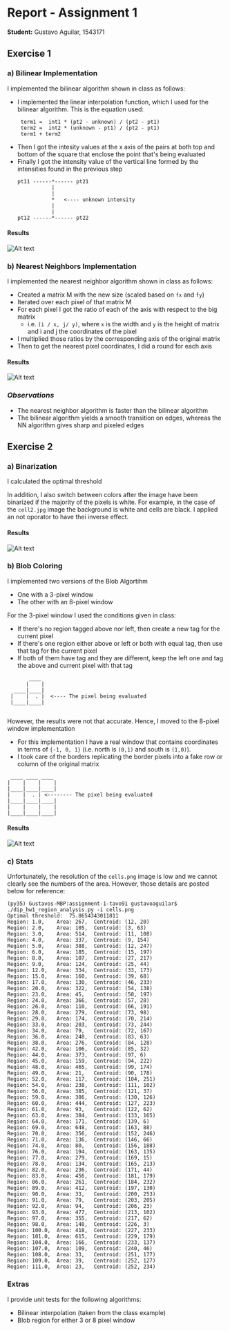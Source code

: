 # Report - Assignment 1

**Student:** Gustavo Aguilar, 1543171
 
 ## Exercise 1
 
 ### a) Bilinear Implementation
 
 I implemented the bilinear algorithm shown in class as follows:
 
 * I implemented the linear interpolation function, which I used for the bilinear algorithm. This is the equation used:
   ```
    term1 =  int1 * (pt2 - unknown) / (pt2 - pt1)
    term2 =  int2 * (unknown - pt1) / (pt2 - pt1)
    term1 + term2
    ```
 * Then I got the intesity values at the x axis of the pairs at both top and bottom of the square that
  enclose the point that's being evaluated
 * Finally I got the intensity value of the vertical line formed by the intensities found in the previous step
    ```
    pt11 ------*------ pt21
               |
               |
               *   <---- unknown intensity
               |
               |
    pt12 ------*------ pt22
    ```
 
 #### Results
 
 ![Alt text](./output/resize/cellsbilinear1003-075445.jpg)
 
 ### b) Nearest Neighbors Implementation
 
 I implemented the nearest neighbor algorithm shown in class as follows:
 
 * Created a matrix M with the new size (scaled based on `fx` and `fy`)
 * Iterated over each pixel of that matrix M
 * For each pixel I got the ratio of each of the axis with respect to the big matrix
    * i.e. `(i / x, j/ y)`, where `x` is the width and `y` is the height of matrix and i and j the coordinates of the pixel
 * I multiplied those ratios by the corresponding axis of the original matrix
 * Then to get the nearest pixel coordinates, I did a round for each axis
  
#### Results

![Alt text](./output/resize/cellsnearest_neighbor1003-075436.jpg)
  
  
 ### _Observations_
    
* The nearest neighbor algorithm is faster than the bilinear algorithm
* The bilinear algorithm yields a smooth transition on edges, whereas the NN algorithm gives sharp and pixeled edges


## Exercise 2

### a) Binarization

I calculated the optimal threshold



In addition, I also switch between colors after the image have been binarized if the majority of the pixels is white. For example,
in the case of the `cell2.jpg` image the background is white and cells are black. I applied an not oporator to have thei inverse effect.

#### Results

![Alt text](./output/cellct/binary_image_1003-075847.jpg)


### b) Blob Coloring

I implemented two versions of the Blob Algortihm
* One with a 3-pixel window
* The other with an 8-pixel window

For the 3-pixel window I used the conditions given in class:
* If there's no region tagged above nor left, then create a new tag for the current pixel
* If there's one region either above or left or both with equal tag, then use that tag for the current pixel
* If both of them have tag and they are different, keep the left one and tag the above and current pixel with that tag

```   
       ____
      |    |
  ____|____|
 |    |  . |  <---- The pixel being evaluated
 |____|____|
 
```

However, the results were not that accurate. Hence, I moved to the 8-pixel window implementation
* For this implementation I have a real window that contains coordinates in terms of `{-1, 0, 1}` (i.e. north is `(0,1)` and south is `(1,0)`).
* I took care of the borders replicating the border pixels into a fake row or column of the original matrix

 ```
  ____ ____ ____
 |    |    |    |
 |____|____|____|
 |    |  . | <-------- The pixel being evaluated
 |____|____|____|
 |    |    |    |
 |____|____|____|
 
```

#### Results

![Alt text](./output/cellct/cell_stats_1003-184019.jpg)

### c) Stats

Unfortunately, the resolution of the `cells.png` image is low and we cannot clearly see the numbers of the area. 
However, those details are posted below for reference: 
```
(py35) Gustavos-MBP:assignment-1-tavo91 gustavoaguilar$ ./dip_hw1_region_analysis.py -i cells.png 
Optimal threshold:  75.8654343011811
Region: 1.0,	Area: 267,	Centroid: (12, 20)
Region: 2.0,	Area: 105,	Centroid: (3, 63)
Region: 3.0,	Area: 514,	Centroid: (11, 108)
Region: 4.0,	Area: 337,	Centroid: (9, 154)
Region: 5.0,	Area: 388,	Centroid: (12, 247)
Region: 6.0,	Area: 185,	Centroid: (15, 197)
Region: 8.0,	Area: 107,	Centroid: (27, 217)
Region: 9.0,	Area: 124,	Centroid: (25, 44)
Region: 12.0,	Area: 334,	Centroid: (33, 173)
Region: 15.0,	Area: 160,	Centroid: (39, 68)
Region: 17.0,	Area: 130,	Centroid: (46, 233)
Region: 20.0,	Area: 322,	Centroid: (54, 138)
Region: 23.0,	Area: 45,	Centroid: (50, 197)
Region: 24.0,	Area: 366,	Centroid: (57, 28)
Region: 26.0,	Area: 110,	Centroid: (66, 191)
Region: 28.0,	Area: 279,	Centroid: (73, 98)
Region: 29.0,	Area: 174,	Centroid: (70, 214)
Region: 33.0,	Area: 203,	Centroid: (73, 244)
Region: 34.0,	Area: 79,	Centroid: (72, 167)
Region: 36.0,	Area: 248,	Centroid: (83, 63)
Region: 38.0,	Area: 276,	Centroid: (84, 128)
Region: 42.0,	Area: 106,	Centroid: (85, 32)
Region: 44.0,	Area: 373,	Centroid: (97, 6)
Region: 45.0,	Area: 159,	Centroid: (94, 222)
Region: 48.0,	Area: 465,	Centroid: (99, 174)
Region: 49.0,	Area: 21,	Centroid: (90, 178)
Region: 52.0,	Area: 117,	Centroid: (104, 251)
Region: 54.0,	Area: 238,	Centroid: (111, 102)
Region: 56.0,	Area: 385,	Centroid: (121, 37)
Region: 59.0,	Area: 386,	Centroid: (130, 126)
Region: 60.0,	Area: 444,	Centroid: (127, 223)
Region: 61.0,	Area: 93,	Centroid: (122, 62)
Region: 63.0,	Area: 384,	Centroid: (133, 165)
Region: 64.0,	Area: 171,	Centroid: (139, 6)
Region: 69.0,	Area: 648,	Centroid: (163, 88)
Region: 70.0,	Area: 356,	Centroid: (152, 246)
Region: 71.0,	Area: 136,	Centroid: (146, 66)
Region: 74.0,	Area: 80,	Centroid: (156, 188)
Region: 76.0,	Area: 194,	Centroid: (163, 135)
Region: 77.0,	Area: 279,	Centroid: (169, 15)
Region: 78.0,	Area: 134,	Centroid: (165, 213)
Region: 82.0,	Area: 236,	Centroid: (171, 44)
Region: 83.0,	Area: 456,	Centroid: (181, 179)
Region: 86.0,	Area: 261,	Centroid: (184, 232)
Region: 89.0,	Area: 412,	Centroid: (197, 130)
Region: 90.0,	Area: 33,	Centroid: (200, 253)
Region: 91.0,	Area: 79,	Centroid: (203, 205)
Region: 92.0,	Area: 94,	Centroid: (206, 23)
Region: 93.0,	Area: 477,	Centroid: (213, 102)
Region: 97.0,	Area: 355,	Centroid: (217, 62)
Region: 98.0,	Area: 140,	Centroid: (226, 3)
Region: 100.0,	Area: 418,	Centroid: (227, 233)
Region: 101.0,	Area: 615,	Centroid: (229, 179)
Region: 104.0,	Area: 166,	Centroid: (233, 137)
Region: 107.0,	Area: 109,	Centroid: (240, 46)
Region: 108.0,	Area: 33,	Centroid: (251, 177)
Region: 109.0,	Area: 39,	Centroid: (252, 127)
Region: 111.0,	Area: 23,	Centroid: (252, 234)
```

### Extras

I provide unit tests for the following algorithms:
 * Bilinear interpolation (taken from the class example)
 * Blob region for either 3 or 8 pixel window
 



